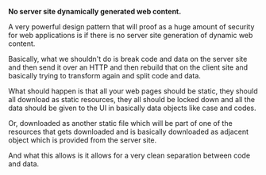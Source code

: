 **No server site dynamically generated web content.**

A very powerful design pattern that will proof as a huge amount of security for web applications is if there is no server site generation of dynamic web content.

Basically, what we shouldn't do is break code and data on the server site and then send it over an HTTP and then rebuild that on the client site and basically trying to transform again and split code and data.

What should happen is that all your web pages should be static, they should all download as static resources, they all should be locked down and all the data should be given to the UI in basically data objects like case and codes.

Or, downloaded as another static file which will be part of one of the resources that gets downloaded and is basically downloaded as adjacent object which is provided from the server site.

And what this allows is it allows for a very clean separation between code and data.